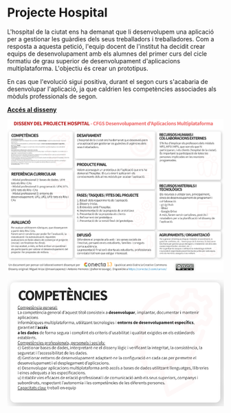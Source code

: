Projecte Hospital
=================

L'hospital de la ciutat ens ha demanat que li desenvolupem una aplicació per a gestionar les guàrdies dels seus treballadors i treballadores. Com a resposta a aquesta petició, l'equip docent de l'institut ha decidit crear equips de desenvolupament amb els alumnes del primer curs del cicle formatiu de grau superior de desenvolupament d'aplicacions multiplataforma. L'objectiu és crear un prototipus.

En cas que l'evolució sigui positiva, durant el segon curs s'acabaria de desenvolupar l'aplicació, ja que caldrien les competències associades als mòduls professionals de segon.

[**Accés al disseny**](https://view.genial.ly/63fcc74d2cfb7400137d1fe9/interactive-content-canvas-projectes-abp)

![Disseny projecte hospital](projecte-hospital.png)


![Detall de les competències](projecte-hospital-competencies.png)

